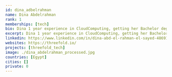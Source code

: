 ```yaml
---
id: dina_adbelrahman
name: Dina Abdelrahman
rank: 1
memberships: [tech]
bio: Dina 1 year experience in CloudComputing, getting her Bachelor degree in Communication Engineer. Free time = Reading, Cooking, watching movies and keep in touch with technology. Engineer fell in love with Threefold I believe in ThreeFold goals and ideas. Plus, it has lots of bright minds I'm so proud to work/learn from them on a daily basis.
excerpt: Dina 1 year experience in CloudComputing, getting her Bachelor degree in Communication Engineer.
linkedin: https://www.linkedin.com/in/dina-abd-el-rahman-el-sayed-4869189b/
websites: https://threefold.io/
projects: [threefold_tech]
image: ./dina_abdelrahman_processed.jpg
countries: [Egypt]
cities: []
private: 0
---
```

